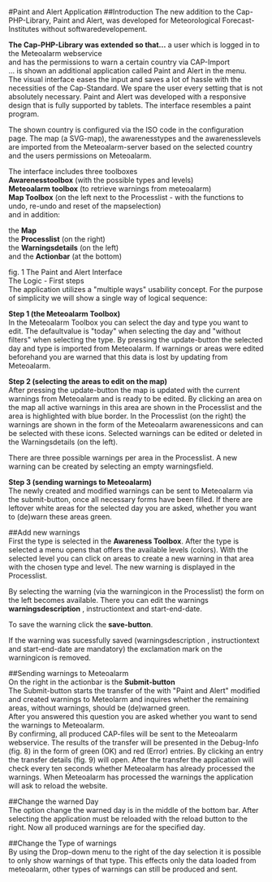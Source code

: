 #Paint and Alert Application
##Introduction
The new addition to the Cap-PHP-Library, Paint and Alert, was developed for Meteorological Forecast-Institutes without softwaredevelopement.


**The Cap-PHP-Library was extended so that...**
a user which is logged in to the Meteoalarm webservice<br>
and has the permissions to warn a certain country via CAP-Import<br>
... is shown an additional application called Paint and Alert in the menu.<br>
The visual interface eases the input and saves a lot of hassle with the necessities of the Cap-Standard. We spare the user every setting that is not absolutely necessary. Paint and Alert was developed with a responsive design that is fully supported by tablets. The interface resembles a paint program.


The shown country is configured via the ISO code in the configuration page. The map (a SVG-map), the awarenesstypes and the awarenesslevels are imported from the Meteoalarm-server based on the selected country and the users permissions on Meteoalarm.


The interface includes three toolboxes<br>
**Awarenesstoolbox** (with the possible types and levels)<br>
**Meteoalarm toolbox** (to retrieve warnings from meteoalarm)<br>
**Map Toolbox** (on the left next to the Processlist - with the functions to undo, re-undo and reset of the mapselection)<br>
and in addition:

the **Map**<br>
the **Processlist** (on the right)<br>
the **Warningsdetails** (on the left)<br>
and the **Actionbar** (at the bottom)<br>


fig. 1 The Paint and Alert Interface<br>
The Logic - First steps<br>
The application utilizes a "multiple ways" usability concept. For the purpose of simplicity we will show a single way of logical sequence:


**Step 1 (the Meteoalarm Toolbox)**<br>
In the Meteoalarm Toolbox you can select the day and type you want to edit. The defaultvalue is "today" when selecting the day and "without filters" when selecting the type. By pressing the update-button the selected day and type is imported from Meteoalarm. If warnings or areas were edited beforehand you are warned that this data is lost by updating from Meteoalarm.


**Step 2 (selecting the areas to edit on the map)**<br>
After pressing the update-button the map is updated with the current warnings from Meteoalarm and is ready to be edited. By clicking an area on the map all active warnings in this area are shown in the Processlist and the area is highlighted with blue border. In the Processlist (on the right) the warnings are shown in the form of the Meteoalarm awarenessicons and can be selected with these icons. Selected warnings can be edited or deleted in the Warningsdetails (on the left).


There are three possible warnings per area in the Processlist. A new warning can be created by selecting an empty warningsfield.


**Step 3 (sending warnings to Meteoalarm)**<br>
The newly created and modified warnings can be sent to Meteoalarm via the submit-button, once all necessary forms have been filled. If there are leftover white areas for the selected day you are asked, whether you want to (de)warn these areas green.


##Add new warnings<br>
First the type is selected in the **Awareness Toolbox**. After the type is selected a menu opens that offers the available levels (colors). With the selected level you can click on areas to create a new warning in that area with the chosen type and level. The new warning is displayed in the Processlist.


By selecting the warning (via the warningicon in the Processlist) the form on the left becomes available. There you can edit the warnings **warningsdescription** , instructiontext and start-end-date.


To save the warning click the **save-button**.


If the warning was sucessfully saved (warningsdescription , instructiontext and start-end-date are mandatory) the exclamation mark on the warningicon is removed.



##Sending warnings to Meteoalarm<br>
On the right in the actionbar is the **Submit-button**<br>
The Submit-button starts the transfer of the with "Paint and Alert" modified and created warnings to Meteolarm and inquires whether the remaining areas, without warnings, should be (de)warned green.<br>
After you answered this question you are asked whether you want to send the warnings to Meteoalarm.<br>
By confirming, all produced CAP-files will be sent to the Meteoalarm webservice. The results of the transfer will be presented in the Debug-Info (fig. 8) in the form of green (OK) and red (Error) entries. By clicking an entry the transfer details (fig. 9) will open. After the transfer the application will check every ten seconds whether Meteoalarm has already processed the warnings. When Ḿeteoalarm has processed the warnings the application will ask to reload the website.



##Change the warned Day<br>
The option change the warned day is in the middle of the bottom bar. After selecting the application must be reloaded with the reload button to the right. Now all produced warnings are for the specified day.


##Change the Type of warnings<br>
By using the Drop-down menu to the right of the day selection it is possible to only show warnings of that type. This effects only the data loaded from meteoalarm, other types of warnings can still be produced and sent.